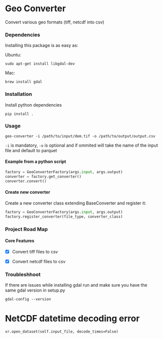# Geo Converter
Convert various geo formats (tiff, netcdf into csv)

### Dependencies
Installing this package is as easy as:

Ubuntu:
```console
sudo apt-get install libgdal-dev
```

Mac:
```console
brew install gdal
```

### Installation

Install python dependencies
```console
pip install .
```

### Usage
```console
geo-converter -i /path/to/input/dem.tif -o /path/to/output/output.csv
```
`-i` is mandatory, `-o` is optional and if ommited will take the name of the input file and default to parquet

#### Example from a python script

```python
factory = GeoConverterFactory(args.input, args.output)
converter = factory.get_converter()
converter.convert()
```


#### Create new converter

Create a new converter class extending BaseConverter and register it:

```python
factory = GeoConverterFactory(args.input, args.output)
factory.register_converter(file_type, converter_class)
```


### Project Road Map

#### Core Features

- [x] Convert tiff files to csv
- [x] Convert netcdf files to csv


### Troubleshhoot

If there are issues while installing gdal run and make sure you have the same gdal version in setup.py
```console
gdal-config --version
```

# NetCDF datetime decoding error
 ```
xr.open_dataset(self.input_file, decode_times=False)
 ```